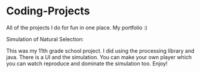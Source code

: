 # Coding-Projects
All of the projects I do for fun in one place. My portfolio :)

Simulation of Natural Selection:

This was my 11th grade school project. I did using the processing library and java. There is a UI and the simulation. You can make your own player which you can watch reproduce and dominate the simulation too. Enjoy!
